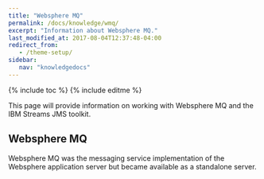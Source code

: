 ```yaml
---
title: "Websphere MQ"
permalink: /docs/knowledge/wmq/
excerpt: "Information about Websphere MQ."
last_modified_at: 2017-08-04T12:37:48-04:00
redirect_from:
   - /theme-setup/
sidebar:
   nav: "knowledgedocs"
---
```

{% include toc %}
{% include editme %}

This page will provide information on working with Websphere MQ and the IBM Streams JMS toolkit.

## Websphere MQ

Websphere MQ was the messaging service implementation of the Websphere application server
but became available as a standalone server.
